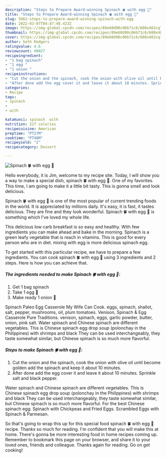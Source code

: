 ```yaml
---
description: "Steps to Prepare Award-winning Spinach 🍀 with egg 🥚"
title: "Steps to Prepare Award-winning Spinach 🍀 with egg 🥚"
slug: 5662-steps-to-prepare-award-winning-spinach-with-egg
date: 2022-03-07T04:47:40.423Z
image: https://img-global.cpcdn.com/recipes/89e60d90c06b71c6/680x482cq70/spinach-with-egg-recipe-main-photo.jpg
thumbnail: https://img-global.cpcdn.com/recipes/89e60d90c06b71c6/680x482cq70/spinach-with-egg-recipe-main-photo.jpg
cover: https://img-global.cpcdn.com/recipes/89e60d90c06b71c6/680x482cq70/spinach-with-egg-recipe-main-photo.jpg
author: Seth Rodgers
ratingvalue: 4.6
reviewcount: 40027
recipeingredient:
- "1 bag spinach"
- "1 egg "
- "1 onion "
recipeinstructions:
- "Cut the onion and the spinach, cook the onion with olive oil until become golden add the spinach and keep it about 10 minutes."
- "After done add the egg cover it and leave it about 10 minutes. Sprinkle salt and black pepper."
categories:
- Recipe
tags:
- spinach
- 
- with

katakunci: spinach  with 
nutrition: 227 calories
recipecuisine: American
preptime: "PT27M"
cooktime: "PT48M"
recipeyield: "2"
recipecategory: Dessert

---
```



![Spinach 🍀 with egg 🥚](https://img-global.cpcdn.com/recipes/89e60d90c06b71c6/680x482cq70/spinach-with-egg-recipe-main-photo.jpg)

Hello everybody, it is Jim, welcome to my recipe site. Today, I will show you a way to make a special dish, spinach 🍀 with egg 🥚. One of my favorites. This time, I am going to make it a little bit tasty. This is gonna smell and look delicious.

Spinach 🍀 with egg 🥚 is one of the most popular of current trending foods in the world. It is appreciated by millions daily. It's easy, it is fast, it tastes delicious. They are fine and they look wonderful. Spinach 🍀 with egg 🥚 is something which I've loved my whole life.

This delicious low carb breakfast is so easy and healthy. With few ingredients you can make ahead and bake in the morning. Spinach is a green leafy vegetable that is reach in vitamins. This is good for every person who are in diet. mixing with egg is more delicious spinach egg.


To get started with this particular recipe, we have to prepare a few ingredients. You can cook spinach 🍀 with egg 🥚 using 3 ingredients and 2 steps. Here is how you can achieve that.

<!--inarticleads1-->

##### The ingredients needed to make Spinach 🍀 with egg 🥚:

1. Get 1 bag spinach
1. Take 1 egg 🥚
1. Make ready 1 onion 🌰


Spinach Paleo Egg Casserole My Wife Can Cook. eggs, spinach, shallot, salt, pepper, mushrooms, oil, plum tomatoes. Venison, Spinach &amp; Egg Casserole Pure Traditions. venison, spinach, eggs, garlic powder, butter, onion, pink salt. Water spinach and Chinese spinach are different vegetables. This is Chinese spinach egg drop soup (polonchay in the Philippines) with shrimps and black They can be used interchangeably, they taste somewhat similar, but Chinese spinach is so much more flavorful. 

<!--inarticleads2-->

##### Steps to make Spinach 🍀 with egg 🥚:

1. Cut the onion and the spinach, cook the onion with olive oil until become golden add the spinach and keep it about 10 minutes.
1. After done add the egg cover it and leave it about 10 minutes. Sprinkle salt and black pepper.


Water spinach and Chinese spinach are different vegetables. This is Chinese spinach egg drop soup (polonchay in the Philippines) with shrimps and black They can be used interchangeably, they taste somewhat similar, but Chinese spinach is so much more flavorful. For the best Chinese spinach egg. Spinach with Chickpeas and Fried Eggs. Scrambled Eggs with Spinach &amp; Parmesan. 

So that's going to wrap this up for this special food spinach 🍀 with egg 🥚 recipe. Thanks so much for reading. I'm confident that you will make this at home. There's gonna be more interesting food in home recipes coming up. Remember to bookmark this page on your browser, and share it to your loved ones, friends and colleague. Thanks again for reading. Go on get cooking!
